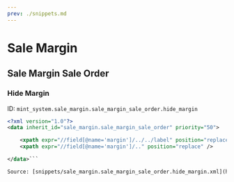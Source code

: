 ```yaml
---
prev: ./snippets.md
---
```

# Sale Margin
## Sale Margin Sale Order  
### Hide Margin  
ID: `mint_system.sale_margin.sale_margin_sale_order.hide_margin`  
```xml
<?xml version="1.0"?>
<data inherit_id="sale_margin.sale_margin_sale_order" priority="50">

    <xpath expr="//field[@name='margin']/../../label" position="replace" /> 
    <xpath expr="//field[@name='margin']/.." position="replace" />

</data>```

Source: [snippets/sale_margin.sale_margin_sale_order.hide_margin.xml](https://github.com/Mint-System/Odoo-Development/tree/14.0/snippets/sale_margin.sale_margin_sale_order.hide_margin.xml)

